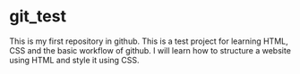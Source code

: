 # git_test
This is my first repository in github. This is a test project for learning HTML, CSS and the basic workflow of github. I will learn how to structure a website using HTML and style it using CSS.
